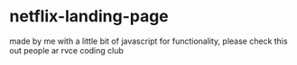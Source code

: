 # netflix-landing-page
made by me with a little bit of javascript for functionality, please check this out people ar rvce coding club
